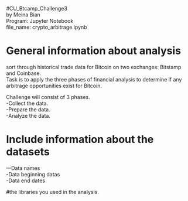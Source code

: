#CU_Btcamp_Challenge3 <br />
by Meina Bian  <br />
Program: Jupyter Notebook  
file_name: crypto_arbitrage.ipynb  

# General information about analysis  
sort through historical trade data for Bitcoin on two exchanges: Bitstamp and Coinbase.   
Task is to apply the three phases of financial analysis to determine if any arbitrage opportunities exist for Bitcoin.  

Challenge will consist of 3 phases.  
-Collect the data.  
-Prepare the data.  
-Analyze the data.  

# Include information about the datasets  
—Data names   
-Data beginning datas  
-Data end dates  

#the libraries you used in the analysis.  


